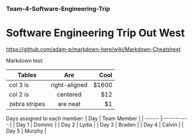### Team-4-Software-Engineering-Trip
# Software Engineering Trip Out West

https://github.com/adam-p/markdown-here/wiki/Markdown-Cheatsheet

Markdown test:

| Tables        | Are           | Cool  |
| ------------- |:-------------:| -----:|
| col 3 is      | right-aligned | $1600 |
| col 2 is      | centered      |   $12 |
| zebra stripes | are neat      |    $1 |


Days assigned to each member:
| Day    | Team Member |
| ------ |:-----------:|
| Day 1  | Dominic     |
| Day 2  | Lydia       |
| Day 3  | Braden      |
| Day 4  | Calvin      |
| Day 5  | Murphy      |

